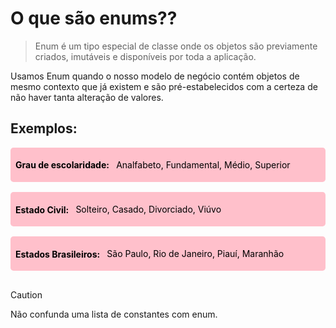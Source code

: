 <h1>O que são enums??</h1>

> <p>Enum é um tipo especial de classe onde os objetos são previamente 
> criados, imutáveis e disponíveis por toda a aplicação.</p>

<p>Usamos Enum quando o nosso modelo de negócio contém objetos de mesmo contexto
que já existem e são pré-estabelecidos com a certeza de não haver tanta alteração
de valores.</p>

<h2>Exemplos:</h2>

<section style="display: flex; flex-direction: column; gap: 1rem;">
<div style="display: flex; align-items: center; gap:
.7rem; background-color: pink; border-radius: .3rem; color: #010101; padding: 0 .5rem;">
    <h4>Grau de escolaridade: </h4> <p style="color: #010101;">Analfabeto, Fundamental, Médio, Superior</p>
</div>

<div style="display: flex; align-items: center; gap:
.7rem; background-color: pink; border-radius: .3rem; color: #010101; padding: 0 .5rem;">
    <h4>Estado Civil: </h4> <p style="color: #010101;">Solteiro, Casado, Divorciado, Viúvo</p>
</div>

<div style="display: flex; align-items: center; gap:
.7rem; background-color: pink; border-radius: .3rem; color: #010101; padding: 0 .5rem;">
    <h4>Estados Brasileiros: </h4> <p style="color: #010101;">São Paulo, Rio de Janeiro, Piauí, Maranhão</p>
</div>

> [!CAUTION]  
> <span>Não confunda uma lista de constantes com enum.</span>
</section>



